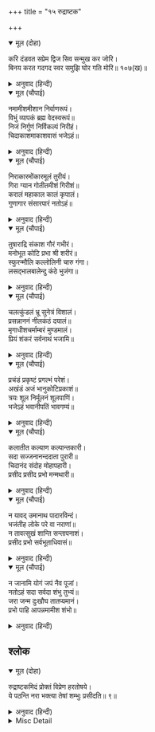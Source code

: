 +++
title = "१५ रुद्राष्टक"

+++


<details open><summary>मूल (दोहा)</summary>

करि दंडवत सप्रेम द्विज सिव सन्मुख कर जोरि।  
बिनय करत गदगद स्वर समुझि घोर गति मोरि॥ १०७(ख)॥
</details>

<details><summary>अनुवाद (हिन्दी)</summary>

प्रेमसहित दण्डवत् करके वे ब्राह्मण श्रीशिवजीके सामने हाथ जोड़कर मेरी भयङ्कर गति (दण्ड) का विचार कर गद्गद वाणीसे विनती करने लगे—॥ १०७(ख)॥
</details>

<details open><summary>मूल (चौपाई)</summary>

नमामीशमीशान निर्वाणरूपं।  
विभुं व्यापकं ब्रह्म वेदस्वरूपं॥  
निजं निर्गुणं निर्विकल्पं निरीहं।  
चिदाकाशमाकाशवासं भजेऽहं॥
</details>

<details><summary>अनुवाद (हिन्दी)</summary>

हे मोक्षस्वरूप, विभु, व्यापक, ब्रह्म और वेदस्वरूप, ईशान दिशाके ईश्वर तथा सबके स्वामी श्रीशिवजी! मैं आपको नमस्कार करता हूँ। निजस्वरूपमें स्थित (अर्थात् मायादिरहित), (मायिक) गुणोंसे रहित, भेदरहित, इच्छारहित, चेतन आकाशरूप एवं आकाशको ही वस्त्ररूपमें धारण करनेवाले दिगम्बर (अथवा आकाशको भी आच्छादित करनेवाले) आपको मैं भजता हूँ॥ १॥
</details>

<details open><summary>मूल (चौपाई)</summary>

निराकारमोंकारमूलं तुरीयं।  
गिरा ग्यान गोतीतमीशं गिरीशं॥  
करालं महाकाल कालं कृपालं।  
गुणागार संसारपारं नतोऽहं॥
</details>

<details><summary>अनुवाद (हिन्दी)</summary>

निराकार, ओङ्कारके मूल, तुरीय (तीनों गुणोंसे अतीत), वाणी, ज्ञान और इन्द्रियोंसे परे, कैलासपति, विकराल, महाकालके भी काल, कृपालु, गुणोंके धाम, संसारसे परे आप परमेश्वरको मैं नमस्कार करता हूँ॥ २॥
</details>

<details open><summary>मूल (चौपाई)</summary>

तुषाराद्रि संकाश गौरं गभीरं।  
मनोभूत कोटि प्रभा श्री शरीरं॥  
स्फुरन्मौलि कल्लोलिनी चारु गंगा।  
लसद्भालबालेन्दु कंठे भुजंगा॥
</details>

<details><summary>अनुवाद (हिन्दी)</summary>

जो हिमाचलके समान गौरवर्ण तथा गम्भीर हैं, जिनके शरीरमें करोड़ों कामदेवोंकी ज्योति एवं शोभा है, जिनके सिरपर सुन्दर नदी गङ्गाजी विराजमान हैं, जिनके ललाटपर द्वितीयाका चन्द्रमा और गलेमें सर्प सुशोभित हैं॥ ३॥
</details>

<details open><summary>मूल (चौपाई)</summary>

चलत्कुंडलं भ्रू सुनेत्रं विशालं।  
प्रसन्नाननं नीलकंठं दयालं॥  
मृगाधीशचर्माम्बरं मुण्डमालं।  
प्रियं शंकरं सर्वनाथं भजामि॥
</details>

<details><summary>अनुवाद (हिन्दी)</summary>

जिनके कानोंमें कुण्डल हिल रहे हैं, सुन्दर भ्रुकुटी और विशाल नेत्र हैं; जो प्रसन्नमुख, नीलकण्ठ और दयालु हैं; सिंहचर्मका वस्त्र धारण किये और मुण्डमाला पहने हैं; उन सबके प्यारे और सबके नाथ (कल्याण करनेवाले) श्रीशङ्करजीको मैं भजता हूँ॥ ४॥
</details>

<details open><summary>मूल (चौपाई)</summary>

प्रचंडं प्रकृष्टं प्रगल्भं परेशं।  
अखंडं अजं भानुकोटिप्रकाशं॥  
त्रयः शूल निर्मूलनं शूलपाणिं।  
भजेऽहं भवानीपतिं भावगम्यं॥
</details>

<details><summary>अनुवाद (हिन्दी)</summary>

प्रचण्ड (रुद्ररूप), श्रेष्ठ, तेजस्वी, परमेश्वर, अखण्ड, अजन्मा, करोड़ों सूर्योंके समान प्रकाशवाले, तीनों प्रकारके शूलों (दुःखों) को निर्मूल करनेवाले, हाथमें त्रिशूल धारण किये, भाव (प्रेम) के द्वारा प्राप्त होनेवाले भवानीके पति श्रीशङ्करजीको मैं भजता हूँ॥ ५॥
</details>

<details open><summary>मूल (चौपाई)</summary>

कलातीत कल्याण कल्पान्तकारी।  
सदा सज्जनानन्ददाता पुरारी॥  
चिदानंद संदोह मोहापहारी।  
प्रसीद प्रसीद प्रभो मन्मथारी॥
</details>

<details><summary>अनुवाद (हिन्दी)</summary>

कलाओंसे परे, कल्याणस्वरूप, कल्पका अन्त (प्रलय) करनेवाले, सज्जनोंको सदा आनन्द देनेवाले, त्रिपुरके शत्रु, सच्चिदानन्दघन, मोहको हरनेवाले, मनको मथ डालनेवाले कामदेवके शत्रु, हे प्रभो! प्रसन्न हूजिये, प्रसन्न हूजिये॥ ६॥
</details>

<details open><summary>मूल (चौपाई)</summary>

न यावद् उमानाथ पादारविन्दं।  
भजंतीह लोके परे वा नराणां॥  
न तावत्सुखं शान्ति सन्तापनाशं।  
प्रसीद प्रभो सर्वभूताधिवासं॥
</details>

<details><summary>अनुवाद (हिन्दी)</summary>

जबतक पार्वतीके पति आपके चरणकमलोंको मनुष्य नहीं भजते, तबतक उन्हें न तो इहलोक और परलोकमें सुख-शान्ति मिलती है और न उनके तापोंका नाश होता है। अतः हे समस्त जीवोंके अंदर (हृदयमें) निवास करनेवाले प्रभो! प्रसन्न हूजिये॥ ७॥
</details>

<details open><summary>मूल (चौपाई)</summary>

न जानामि योगं जपं नैव पूजां।  
नतोऽहं सदा सर्वदा शंभु तुभ्यं॥  
जरा जन्म दुःखौघ तातप्यमानं।  
प्रभो पाहि आपन्नमामीश शंभो॥
</details>

<details><summary>अनुवाद (हिन्दी)</summary>

मैं न तो योग जानता हूँ, न जप और न पूजा ही। हे शम्भो! मैं तो सदा-सर्वदा आपको ही नमस्कार करता हूँ। हे प्रभो! बुढ़ापा तथा जन्म (मृत्यु) के दुःखसमूहोंसे जलते हुए मुझ दुखीकी दुःखसे रक्षा कीजिये। हे ईश्वर! हे शम्भो! मैं आपको नमस्कार करता हूँ॥ ८॥
</details>

## श्लोक


<details open><summary>मूल (दोहा)</summary>

रुद्राष्टकमिदं प्रोक्तं विप्रेण हरतोषये।  
ये पठन्ति नरा भक्त्या तेषां शम्भुः प्रसीदति॥ ९॥
</details>

<details><summary>अनुवाद (हिन्दी)</summary>

भगवान् रुद्रकी स्तुतिका यह अष्टक उन शङ्करजीकी तुष्टि (प्रसन्नता) के लिये ब्राह्मणद्वारा कहा गया। जो मनुष्य इसे भक्तिपूर्वक पढ़ते हैं, उनपर भगवान् शम्भु प्रसन्न होते हैं॥ ९॥
</details>

<details><summary>Misc Detail</summary>


</details>
